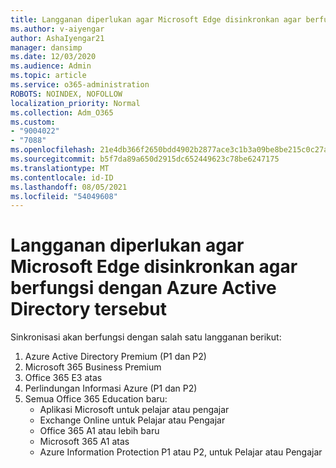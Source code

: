 ```yaml
---
title: Langganan diperlukan agar Microsoft Edge disinkronkan agar berfungsi dengan Azure Active Directory tersebut
ms.author: v-aiyengar
author: AshaIyengar21
manager: dansimp
ms.date: 12/03/2020
ms.audience: Admin
ms.topic: article
ms.service: o365-administration
ROBOTS: NOINDEX, NOFOLLOW
localization_priority: Normal
ms.collection: Adm_O365
ms.custom:
- "9004022"
- "7088"
ms.openlocfilehash: 21e4db366f2650bdd4902b2877ace3c1b3a09be8be215c0c27a4faaf4deef8d4
ms.sourcegitcommit: b5f7da89a650d2915dc652449623c78be6247175
ms.translationtype: MT
ms.contentlocale: id-ID
ms.lasthandoff: 08/05/2021
ms.locfileid: "54049608"
---
```

# <a name="subscription-needed-for-microsoft-edge-sync-to-work-with-azure-active-directory-accounts"></a>Langganan diperlukan agar Microsoft Edge disinkronkan agar berfungsi dengan Azure Active Directory tersebut

Sinkronisasi akan berfungsi dengan salah satu langganan berikut:

1. Azure Active Directory Premium (P1 dan P2)
1. Microsoft 365 Business Premium
1. Office 365 E3 atas
1. Perlindungan Informasi Azure (P1 dan P2)
1. Semua Office 365 Education baru:
    - Aplikasi Microsoft untuk pelajar atau pengajar
    - Exchange Online untuk Pelajar atau Pengajar
    - Office 365 A1 atau lebih baru
    - Microsoft 365 A1 atas
    - Azure Information Protection P1 atau P2, untuk Pelajar atau Pengajar
